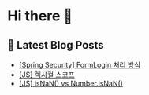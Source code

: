 # Hi there 👋

## 📕 Latest Blog Posts

<ul><li><a href='https://moz1mozi.tistory.com/3' target='_blank'>[Spring Security] FormLogin 처리 방식</a></li><li><a href='https://moz1mozi.tistory.com/2' target='_blank'>[JS] 렉시컬 스코프</a></li><li><a href='https://moz1mozi.tistory.com/1' target='_blank'>[JS] isNaN() vs Number.isNaN()</a></li></ul>